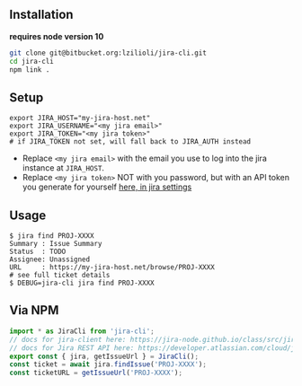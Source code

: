 
## Installation

**requires node version 10**

```bash
git clone git@bitbucket.org:lzilioli/jira-cli.git
cd jira-cli
npm link .
```

## Setup

```
export JIRA_HOST="my-jira-host.net"
export JIRA_USERNAME="<my jira email>"
export JIRA_TOKEN="<my jira token>"
# if JIRA_TOKEN not set, will fall back to JIRA_AUTH instead
```

- Replace `<my jira email>` with the email you use to log into the jira instance at `JIRA_HOST`.
- Replace `<my jira token>` NOT with you password, but  with an API token you generate for yourself
[here, in jira settings](https://id.atlassian.com/manage-profile/security/api-tokens)

## Usage

```
$ jira find PROJ-XXXX
Summary : Issue Summary
Status  : TODO
Assignee: Unassigned
URL     : https://my-jira-host.net/browse/PROJ-XXXX
# see full ticket details
$ DEBUG=jira-cli jira find PROJ-XXXX
```

## Via NPM

```typescript
import * as JiraCli from 'jira-cli';
// docs for jira-client here: https://jira-node.github.io/class/src/jira.js~JiraApi.html
// docs for Jira REST API here: https://developer.atlassian.com/cloud/jira/platform/rest/v3/
export const { jira, getIssueUrl } = JiraCli();
const ticket = await jira.findIssue('PROJ-XXXX');
const ticketURL = getIssueUrl('PROJ-XXXX');
```
